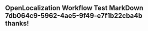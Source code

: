 <properties
ms.topic="hero-topic1"
ms.test1="hero-topic"
ms.test2="test"/>

## OpenLocalization Workflow Test MarkDown 7db064c9-5962-4ae5-9f49-e7f1b22cba4b thanks!
